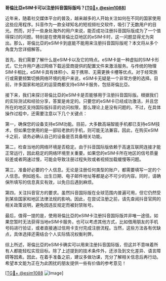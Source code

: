 **哥倫比亞eSIM卡可以注册抖音国际版吗？[[TG💪+ @esim1088](https://t.me/s/esim1088)]**

近年来，随着社交媒体平台的普及，越来越多的人开始关注如何在不同的国家使用这些应用程序。抖音作为一款全球知名的短视频社交软件，吸引了无数用户的目光。然而，对于一些身处海外的用户来说，能否成功注册抖音国际版成为了一个值得探讨的问题。特别是在使用哥倫比亞地区的eSIM卡时，这一问题显得尤为突出。那么，哥倫比亞的eSIM卡到底能不能用来注册抖音国际版呢？本文将从多个角度为您详细解答。

首先，我们需要了解什么是eSIM卡以及它的特点。eSIM卡是一种虚拟的SIM卡形式，它允许用户通过网络下载运营商提供的配置文件来激活服务。与传统的物理SIM卡相比，eSIM卡具有体积小、易于携带、无需更换卡槽等优点。对于经常旅行或需要频繁切换网络环境的用户来说，eSIM卡无疑是一个非常方便的选择。目前，许多国家和地区的运营商都支持eSIM卡服务，包括哥倫比亞。

接下来，我们来探讨哥倫比亞的eSIM卡是否能够用于注册抖音国际版。根据我们的实际测试和经验分享，答案是肯定的。只要您的eSIM卡已经成功激活，并且您所在的地区支持国际版抖音的访问权限，那么理论上是没有问题的。不过，在具体操作过程中，还需要注意以下几个关键点：

第一，确保您的设备支持eSIM功能。目前，大多数高端智能手机都已支持eSIM技术，但如果您使用的是一部较老款的手机，则可能无法兼容。因此，在购买eSIM卡之前，请务必确认自己的设备是否具备相关功能。

第二，检查当地的网络环境是否稳定。由于抖音国际版依赖于高速互联网连接才能正常运行，因此稳定的网络环境至关重要。如果您的eSIM卡所在地区的信号质量较差或者网速过慢，可能会导致注册过程失败或者视频加载缓慢等问题。

第三，准备好必要的个人信息。无论是注册任何类型的账户，都需要填写一定的个人信息。例如姓名、出生日期、电子邮件地址等都是必不可少的内容。同时，请确保所填写的信息真实有效，以免日后遇到麻烦。

第四，关注抖音官方的要求。虽然抖音国际版在全球范围内普遍可用，但它仍然受到某些国家和地区法律法规的影响。因此，在尝试注册之前，请先查阅抖音官网的相关政策说明，避免因违反规定而被封禁账号。

最后，值得一提的是，使用哥倫比亞的eSIM卡注册抖音国际版并非唯一途径。如果您暂时无法获得当地eSIM卡服务，也可以考虑其他方式，比如借用朋友的手机号码进行验证，或者直接通过信用卡支付完成注册流程。当然，这些方法各有优缺点，具体选择还需结合个人实际情况权衡利弊。

综上所述，哥倫比亞的eSIM卡确实可以用来注册抖音国际版，但这并不意味着所有人都能轻松实现目标。除了上述提到的技术条件外，还涉及到文化差异、语言障碍等因素。因此，在着手准备之前，建议多做功课，充分了解相关信息后再行动。希望本文能为正在为此困扰的朋友提供一些有价值的参考意见！

[[TG💪+ @esim1088](https://t.me/s/esim1088) ![Image](https://i.postimg.cc/4NQfJmqS/Snipaste-2025-05-13-00-14-12.png)]